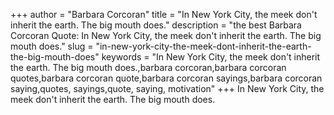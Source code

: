 +++
author = "Barbara Corcoran"
title = "In New York City, the meek don't inherit the earth. The big mouth does."
description = "the best Barbara Corcoran Quote: In New York City, the meek don't inherit the earth. The big mouth does."
slug = "in-new-york-city-the-meek-dont-inherit-the-earth-the-big-mouth-does"
keywords = "In New York City, the meek don't inherit the earth. The big mouth does.,barbara corcoran,barbara corcoran quotes,barbara corcoran quote,barbara corcoran sayings,barbara corcoran saying,quotes, sayings,quote, saying, motivation"
+++
In New York City, the meek don't inherit the earth. The big mouth does.
